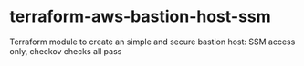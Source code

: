 # terraform-aws-bastion-host-ssm
Terraform module to create an simple and secure bastion host: SSM access only, checkov checks all pass 

